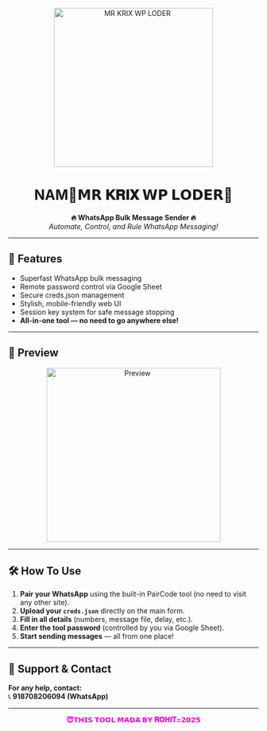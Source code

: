 <p align="center">
  <img src="https://i.ibb.co/hJYJKSyJ/77d0320fca81f71ec019aaf71cf0b4af.jpg" alt="MR KRIX WP LODER" width="320"/>
</p>

<h1 align="center">NAM🦋𝗠𝗥 𝐊𝐑𝐈𝐗 𝗪𝗣 𝗟𝗢𝗗𝗘𝗥🦋</h1>

<p align="center">
  <b>🔥 WhatsApp Bulk Message Sender 🔥</b><br>
  <i>Automate, Control, and Rule WhatsApp Messaging!</i>
</p>

---

## 🚀 Features

- Superfast WhatsApp bulk messaging
- Remote password control via Google Sheet
- Secure creds.json management
- Stylish, mobile-friendly web UI
- Session key system for safe message stopping
- <b>All-in-one tool — no need to go anywhere else!</b>

---

## 📸 Preview

<p align="center">
  <img src="https://i.ibb.co/hJYJKSyJ/77d0320fca81f71ec019aaf71cf0b4af.jpg" alt="Preview" width="350"/>
</p>

---

## 🛠️ How To Use

1. **Pair your WhatsApp** using the built-in PairCode tool (no need to visit any other site).
2. **Upload your `creds.json`** directly on the main form.
3. **Fill in all details** (numbers, message file, delay, etc.).
4. **Enter the tool password** (controlled by you via Google Sheet).
5. **Start sending messages** — all from one place!

---

## 💬 Support & Contact

**For any help, contact:**  
📞 <b>918708206094 (WhatsApp)</b>

---

<p align="center" style="color:#ff00cc;font-weight:bold;">
😈𝗧𝗛𝗜𝗦 𝗧𝗢𝗢𝗟 𝗠𝗔𝗗𝗔 𝗕𝗬 𝐑𝐎𝐇𝐈𝐓=𝟮𝟬𝟮𝟱
</p>
